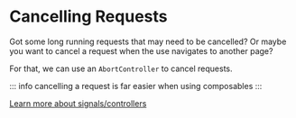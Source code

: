 <script setup>
import CancelActionRaw from './examples/CancelAction.vue?raw'
import CancelAction from './examples/CancelAction.vue'
</script>

# Cancelling Requests
Got some long running requests that may need to be cancelled? Or maybe you want to cancel a request when the use navigates to another page?

For that, we can use an `AbortController` to cancel requests.

::: info
cancelling a request is far easier when using composables
:::

<ExamplePanel
  title="Cancelling An Action"
  :content="CancelActionRaw"
  :exampleComponent="CancelAction"
/>

[Learn more about signals/controllers](https://developer.mozilla.org/en-US/docs/Web/API/AbortController)